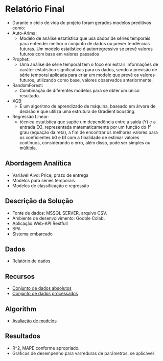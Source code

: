 # Relatório Final
* Durante o ciclo de vida do projeto foram gerados modelos preditivos como: 
* Auto-Arima:
  * Modelo de análise estatística que usa dados de séries temporais para entender melhor o conjunto de dados ou prever tendências futuras. Um modelo estatístico é autorregressivo se prevê valores futuros com base em valores passados 
* Prophet:
  * Uma análise de série temporal tem o foco em extrair informações de caráter estatístico significativas para os dados, sendo a previsão de série temporal aplicada para criar um modelo que prevê os valores futuros, utilizando como base, valores observados anteriormente. 
* RandomForest:
  * Combinação de diferentes modelos para se obter um único resultado.
* XGB:
  * É um algoritmo de aprendizado de máquina, baseado em árvore de decisão e que utiliza uma estrutura de Gradient boosting. 
* Regressão Linear:
  * técnica estatística que supõe um dependência entre a saída (Y) e a entrada (X), representada matematicamente por um função do 1º grau (equação da reta), a fim de encontrar os melhores valores para os coeficientes b0 e b1 com a finalidade de estimar valores contínuos, considerando o erro, além disso, pode ser simples ou múltipla.

## Abordagem Analítica
* Variável Alvo: Price, prazo de entrega
* Modelos para séries temporais
* Modelos de classificação e regressão

## Descrição da Solução
* Fonte de dados: MSSQL SERVER, arquivo CSV.
* Ambiente de desenvolvimento: Gooble Colab.
* Aplicação Web-API Restfull
* SPA
* Sistema embarcado

## Dados
* [Relatório de dados](https://github.com/AlexanderVieira/EcommerceAnalytics/blob/master/Docs/DataReport/DataDictionary.md)

## Recursos
* [Conjunto de dados absolutos](https://github.com/AlexanderVieira/EcommerceAnalytics/tree/master/Data/Raw/raw.md)
* [Conjunto de dados processados](https://github.com/AlexanderVieira/EcommerceAnalytics/blob/master/Data/Processed/processed.md)

## Algorithm
* [Avaliação de modelos](https://github.com/AlexanderVieira/EcommerceAnalytics/blob/master/Code/Model/Experiment1/model_evaluation.ipynb)

## Resultados
* R^2, MAPE conforme apropriado.
* Gráficos de desempenho para varreduras de parâmetros, se aplicável
